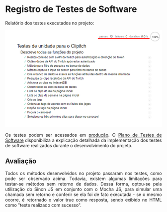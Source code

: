 <div align="justify">

# Registro de Testes de Software

Relatório dos testes executados no projeto:

![exemploTestes](img/executeTestes.png)

Os testes podem ser acessados em [produção](https://clipitch.herokuapp.com/mocha/test/test.html). O <a href="08-Plano de Testes de Software.md">Plano de Testes de Software</a> disponibiliza a explicação detalhada da implementação dos testes de software realizados durante o desenvolvimento do projeto.
## Avaliação

Todos os métodos desenvolvidos no projeto passaram nos testes, como pode ser observado acima. Todavia, existem algumas limitações para testar-se métodos sem retorno de dados. Dessa forma, optou-se pela utilização do Sinon JS em conjunto com o Mocha JS, para simular uma chamada sem retorno e conferir se ela foi de fato executada - se o mesmo ocorre, é retornado o valor true como resposta, sendo exibido no HTML como "teste realizado com sucesso".</div>
